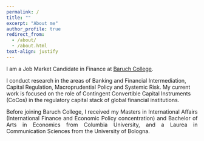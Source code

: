 ```yaml
---
permalink: /
title: ""
excerpt: "About me"
author_profile: true
redirect_from:
  - /about/
  - /about.html
text-align: justify
--- 
```

<p align="justify">
I am a Job Market Candidate in Finance at <a href="https://zicklin.baruch.cuny.edu/academic-programs/doctoral/">Baruch College</a>. 
  
I conduct research in the areas of Banking and Financial Intermediation, Capital Regulation, Macroprudential Policy and Systemic Risk. My current work is focused on the role of Contingent Convertible Capital Instruments (CoCos) in the regulatory capital stack of global financial institutions.
</p>

<p align="justify">
Before joining Baruch College, I received my Masters in International Affairs (International Finance and Economic Policy concentration) and Bachelor of Arts in Economics from Columbia University, and a Laurea in Communication Sciences from the University of Bologna.
</p>

